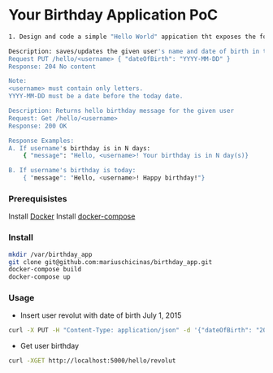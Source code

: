 # Your Birthday Application PoC
```bash
1. Design and code a simple "Hello World" appication tht exposes the following HTTP-base APIs:

Description: saves/updates the given user's name and date of birth in the database.
Request PUT /hello/<username> { "dateOfBirth": "YYYY-MM-DD" }
Response: 204 No content

Note:
<username> must contain only letters.
YYYY-MM-DD must be a date before the today date.

Description: Returns hello birthday message for the given user
Request: Get /hello/<username>
Response: 200 OK

Response Examples:
A. If username's birthday is in N days:
    { "message": "Hello, <username>! Your birthday is in N day(s)}

B. If username's birthday is today:
    { "message": "Hello, <username>! Happy birthday!"}

```
### Prerequisistes
Install [Docker](https://docs.docker.com/get-docker/)
Install [docker-compose](https://docs.docker.com/compose/install/)

### Install
```bash
mkdir /var/birthday_app
git clone git@github.com:mariuschicinas/birthday_app.git
docker-compose build
docker-compose up
```
### Usage
- Insert user revolut with date of birth July 1, 2015
```bash
curl -X PUT -H "Content-Type: application/json" -d '{"dateOfBirth": "2015-07-01"}' http://localhost:5000/hello/revolut
```
- Get user birthday
```bash
curl -XGET http://localhost:5000/hello/revolut
```